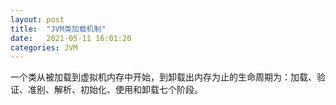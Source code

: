```yaml
---
layout: post
title:  "JVM类加载机制"
date:   2021-05-11 16:01:20
categories: JVM
---
```


一个类从被加载到虚拟机内存中开始，到卸载出内存为止的生命周期为：加载、验证、准别、解析、初始化、使用和卸载七个阶段。

